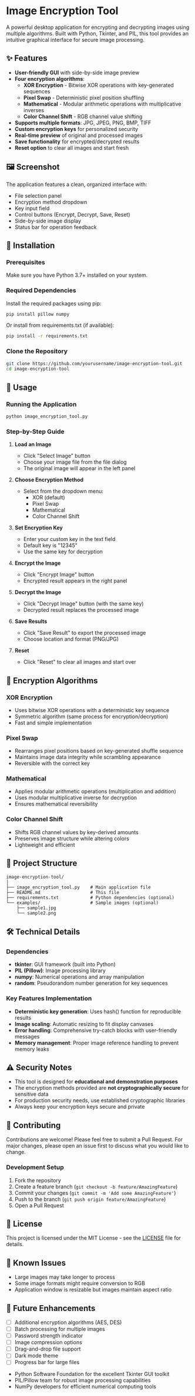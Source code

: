 # Image Encryption Tool

A powerful desktop application for encrypting and decrypting images using multiple algorithms. Built with Python, Tkinter, and PIL, this tool provides an intuitive graphical interface for secure image processing.

## ✨ Features

- **User-friendly GUI** with side-by-side image preview
- **Four encryption algorithms**:
  - **XOR Encryption** - Bitwise XOR operations with key-generated sequences
  - **Pixel Swap** - Deterministic pixel position shuffling
  - **Mathematical** - Modular arithmetic operations with multiplicative inverses
  - **Color Channel Shift** - RGB channel value shifting
- **Supports multiple formats**: JPG, JPEG, PNG, BMP, TIFF
- **Custom encryption keys** for personalized security
- **Real-time preview** of original and processed images
- **Save functionality** for encrypted/decrypted results
- **Reset option** to clear all images and start fresh

## 🖼️ Screenshot

The application features a clean, organized interface with:
- File selection panel
- Encryption method dropdown
- Key input field
- Control buttons (Encrypt, Decrypt, Save, Reset)
- Side-by-side image display
- Status bar for operation feedback

## 🚀 Installation

### Prerequisites

Make sure you have Python 3.7+ installed on your system.

### Required Dependencies

Install the required packages using pip:

```bash
pip install pillow numpy
```

Or install from requirements.txt (if available):

```bash
pip install -r requirements.txt
```

### Clone the Repository

```bash
git clone https://github.com/yourusername/image-encryption-tool.git
cd image-encryption-tool
```

## 🎯 Usage

### Running the Application

```bash
python image_encryption_tool.py
```

### Step-by-Step Guide

1. **Load an Image**
   - Click "Select Image" button
   - Choose your image file from the file dialog
   - The original image will appear in the left panel

2. **Choose Encryption Method**
   - Select from the dropdown menu:
     - XOR (default)
     - Pixel Swap
     - Mathematical
     - Color Channel Shift

3. **Set Encryption Key**
   - Enter your custom key in the text field
   - Default key is "12345"
   - Use the same key for decryption

4. **Encrypt the Image**
   - Click "Encrypt Image" button
   - Encrypted result appears in the right panel

5. **Decrypt the Image**
   - Click "Decrypt Image" button (with the same key)
   - Decrypted result replaces the processed image

6. **Save Results**
   - Click "Save Result" to export the processed image
   - Choose location and format (PNG/JPG)

7. **Reset**
   - Click "Reset" to clear all images and start over

## 🔐 Encryption Algorithms

### XOR Encryption
- Uses bitwise XOR operations with a deterministic key sequence
- Symmetric algorithm (same process for encryption/decryption)
- Fast and simple implementation

### Pixel Swap
- Rearranges pixel positions based on key-generated shuffle sequence
- Maintains image data integrity while scrambling appearance
- Reversible with the correct key

### Mathematical
- Applies modular arithmetic operations (multiplication and addition)
- Uses modular multiplicative inverse for decryption
- Ensures mathematical reversibility

### Color Channel Shift
- Shifts RGB channel values by key-derived amounts
- Preserves image structure while altering colors
- Lightweight and efficient

## 📁 Project Structure

```
image-encryption-tool/
│
├── image_encryption_tool.py    # Main application file
├── README.md                   # This file
├── requirements.txt            # Python dependencies (optional)
└── examples/                   # Sample images (optional)
    ├── sample1.jpg
    └── sample2.png
```

## 🛠️ Technical Details

### Dependencies
- **tkinter**: GUI framework (built into Python)
- **PIL (Pillow)**: Image processing library
- **numpy**: Numerical operations and array manipulation
- **random**: Pseudorandom number generation for key sequences

### Key Features Implementation
- **Deterministic key generation**: Uses hash() function for reproducible results
- **Image scaling**: Automatic resizing to fit display canvases
- **Error handling**: Comprehensive try-catch blocks with user-friendly messages
- **Memory management**: Proper image reference handling to prevent memory leaks

## ⚠️ Security Notes

- This tool is designed for **educational and demonstration purposes**
- The encryption methods provided are **not cryptographically secure** for sensitive data
- For production security needs, use established cryptographic libraries
- Always keep your encryption keys secure and private

## 🤝 Contributing

Contributions are welcome! Please feel free to submit a Pull Request. For major changes, please open an issue first to discuss what you would like to change.

### Development Setup

1. Fork the repository
2. Create a feature branch (`git checkout -b feature/AmazingFeature`)
3. Commit your changes (`git commit -m 'Add some AmazingFeature'`)
4. Push to the branch (`git push origin feature/AmazingFeature`)
5. Open a Pull Request

## 📝 License

This project is licensed under the MIT License - see the [LICENSE](LICENSE) file for details.

## 🐛 Known Issues

- Large images may take longer to process
- Some image formats might require conversion to RGB
- Application window is resizable but images maintain aspect ratio

## 🔮 Future Enhancements

- [ ] Additional encryption algorithms (AES, DES)
- [ ] Batch processing for multiple images
- [ ] Password strength indicator
- [ ] Image compression options
- [ ] Drag-and-drop file support
- [ ] Dark mode theme
- [ ] Progress bar for large files
- Python Software Foundation for the excellent Tkinter GUI toolkit
- PIL/Pillow team for robust image processing capabilities
- NumPy developers for efficient numerical computing tools
